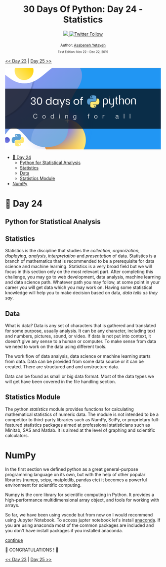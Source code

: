 <div align="center">
  <h1> 30 Days Of Python: Day 24 - Statistics</h1>
  <a class="header-badge" target="_blank" href="https://www.linkedin.com/in/asabeneh/">
  <img src="https://img.shields.io/badge/style--5eba00.svg?label=LinkedIn&logo=linkedin&style=social">
  </a>
  <a class="header-badge" target="_blank" href="https://twitter.com/Asabeneh">
  <img alt="Twitter Follow" src="https://img.shields.io/twitter/follow/asabeneh?style=social">
  </a>

<sub>Author:
<a href="https://www.linkedin.com/in/asabeneh/" target="_blank">Asabeneh Yetayeh</a><br>
<small> First Edition: Nov 22 - Dec 22, 2019</small>
</sub>

</div>
</div>

[<< Day 23](../23_Day/23_virtual_environment.md) | [Day 25 >>](../25_Day/25_pandas.md)

![30DaysOfPython](../images/30DaysOfPython_banner3@2x.png)

- [📘 Day 24](#%f0%9f%93%98-day-24)
  - [Python for Statistical Analysis](#python-for-statistical-analysis)
  - [Statistics](#statistics)
  - [Data](#data)
  - [Statistics Module](#statistics-module)
- [NumPy](#numpy)

# 📘 Day 24

## Python for Statistical Analysis

## Statistics

Statistics is the discipline that studies the _collection_, _organization_, _displaying_, _analysis_, _interpretation_ and _presentation_ of data.
Statistics is a branch of mathematics that is recommended to be a prerequisite for data science and machine learning. Statistics is a very broad field but we will focus in this section only on the most relevant part.
After completing this challenge, you may go to web development, data analysis, machine learning and data science path. Whatever path you may follow, at some point in your career you will get data which you may work on. Having some statistical knowledge will help you to make decision based on data, _data tells as they say_.

## Data

What is data? Data is any set of characters that is gathered and translated for some purpose, usually analysis. It can be any character, including text and numbers, pictures, sound, or video. If data is not put into context, it doesn't give any sense to a human or computer. To make sense from data we need to work on the data using different tools.

The work flow of data analysis, data science or machine learning starts from data. Data can be provided from some data source or it can be created. There are structured and and unstructure data.

Data can be found as small or big data format. Most of the data types we will get have been covered in the file handling section.

## Statistics Module

The python _statistics_ module provides functions for calculating mathematical statistics of numeric data. The module is not intended to be a competitor to third-party libraries such as NumPy, SciPy, or proprietary full-featured statistics packages aimed at professional statisticians such as Minitab, SAS and Matlab. It is aimed at the level of graphing and scientific calculators.

# NumPy

In the first section we defined python as a great general-purpose programming language on its own, but with the help of other popular libraries (numpy, scipy, matplotlib, pandas etc) it becomes a powerful environment for scientific computing.

Numpy is the core library for scientific computing in Python. It provides a high-performance multidimensional array object, and tools for working with arrays.

So far, we have been using vscode but from now on I would recommend using Jupyter Notebook. To access jupter notebook let's install [anaconda](https://www.anaconda.com/). If you are using anaconda most of the common packages are included and you don't have install packages if you installed anaconda.

[continue](https://github.com/Asabeneh/30-Days-Of-Python/blob/master/numpy.md)

🎉 CONGRATULATIONS ! 🎉

[<< Day 23](../23_Day/23_virtual_environment.md) | [Day 25 >>](../25_Day/25_pandas.md)
